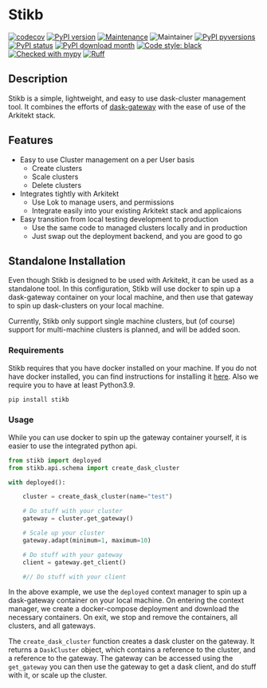 # Stikb

[![codecov](https://codecov.io/gh/jhnnsrs/stikb/branch/main/graph/badge.svg?token=UGXEA2THBV)](https://codecov.io/gh/jhnnsrs/stikb)
[![PyPI version](https://badge.fury.io/py/stikb.svg)](https://pypi.org/project/stikb/)
[![Maintenance](https://img.shields.io/badge/Maintained%3F-yes-green.svg)](https://pypi.org/project/stikb/)
![Maintainer](https://img.shields.io/badge/maintainer-jhnnsrs-blue)
[![PyPI pyversions](https://img.shields.io/pypi/pyversions/stikb.svg)](https://pypi.python.org/pypi/stikb/)
[![PyPI status](https://img.shields.io/pypi/status/stikb.svg)](https://pypi.python.org/pypi/stikb/)
[![PyPI download month](https://img.shields.io/pypi/dm/stikb.svg)](https://pypi.python.org/pypi/stikb/)
[![Code style: black](https://img.shields.io/badge/code%20style-black-000000.svg)](https://github.com/psf/black)
[![Checked with mypy](http://www.mypy-lang.org/static/mypy_badge.svg)](http://mypy-lang.org/)
[![Ruff](https://img.shields.io/endpoint?url=https://raw.githubusercontent.com/astral-sh/ruff/main/assets/badge/v2.json)](https://github.com/jhnnsrs/stikb)


## Description

Stikb is a simple, lightweight, and easy to use dask-cluster management tool. It combines the efforts of
[dask-gateway](https://gateway.dask.org/) with the ease of use of the Arkitekt stack.

## Features

- Easy to use Cluster management on a per User basis
    - Create clusters
    - Scale clusters
    - Delete clusters
- Integrates tightly with Arkitekt
    - Use Lok to manage users, and permissions
    - Integrate easily into your existing Arkitekt stack and applicaions
- Easy transition from local testing development to production
    - Use the same code to managed clusters locally and in production
    - Just swap out the deployment backend, and you are good to go


## Standalone Installation

Even though Stikb is designed to be used with Arkitekt, it can be used as a standalone tool. In this
configuration, Stikb will use docker to spin up a dask-gateway container on your local machine, and then use that
gateway to spin up dask-clusters on your local machine.

Currently, Stikb only support single machine clusters, but (of course) support for multi-machine clusters is planned,
and will be added soon.

### Requirements

Stikb requires that you have docker installed on your machine. If you do not have docker installed, you can find
instructions for installing it [here](https://docs.docker.com/get-docker/). 
Also we require you to have at least Python3.9.

```bash
pip install stikb
```

### Usage

While you can use docker to spin up the gateway container yourself, it is easier to use the integrated python api.
    
```python
from stikb import deployed 
from stikb.api.schema import create_dask_cluster

with deployed():

    cluster = create_dask_cluster(name="test")

    # Do stuff with your cluster
    gateway = cluster.get_gateway()

    # Scale up your cluster
    gateway.adapt(minimum=1, maximum=10)

    # Do stuff with your gateway
    client = gateway.get_client()

    #// Do stuff with your client

```

In the above example, we use the `deployed` context manager to spin up a dask-gateway container on your local machine.
On entering the context manager, we create a docker-compose deployment and download the necessary containers. On exit,
we stop and remove the containers, all clusters, and all gateways.

The `create_dask_cluster` function creates a dask cluster on the gateway. It returns a `DaskCluster` object, which
contains a reference to the cluster, and a reference to the gateway. The gateway can be accessed using the
`get_gateway` you can then use the gateway to get a dask client, and do stuff with it, or scale up the cluster.




